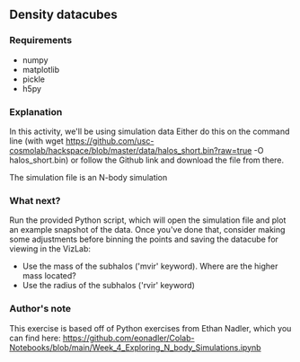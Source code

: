## Density datacubes

### Requirements

* numpy
* matplotlib
* pickle
* h5py

### Explanation

In this activity, we'll be using simulation data Either do this on the command line (with wget https://github.com/usc-cosmolab/hackspace/blob/master/data/halos_short.bin?raw=true -O halos_short.bin) or follow the Github link and download the file from there. 

The simulation file is an N-body simulation 

### What next?

Run the provided Python script, which will open the simulation file and plot an example snapshot of the data. Once you've done that, consider making some adjustments before binning the points and saving the datacube for viewing in the VizLab: 

* Use the mass of the subhalos ('mvir' keyword). Where are the higher mass located?
* Use the radius of the subhalos ('rvir' keyword)

### Author's note

This exercise is based off of Python exercises from Ethan Nadler, which you can find here: https://github.com/eonadler/Colab-Notebooks/blob/main/Week_4_Exploring_N_body_Simulations.ipynb